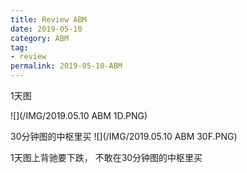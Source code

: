 ```yaml
---
title: Review ABM
date: 2019-05-10
category: ABM
tag:
- review
permalink: 2019-05-10-ABM
---
```

1天图

![](/IMG/2019.05.10 ABM 1D.PNG)

30分钟图的中枢里买
![](/IMG/2019.05.10 ABM 30F.PNG)

1天图上背驰要下跌， 不敢在30分钟图的中枢里买 
